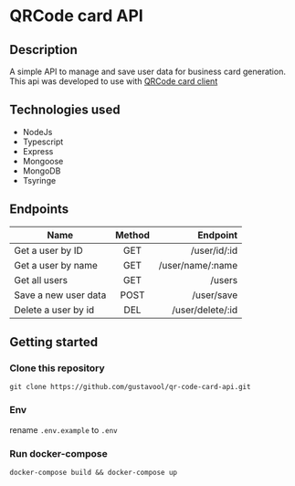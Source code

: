 # QRCode card API

## Description

A simple API to manage and save user data for business card generation. This api was developed to use with [QRCode card client](https://github.com/gustavool/qr-code-card-client)

## Technologies used

- NodeJs
- Typescript
- Express
- Mongoose
- MongoDB
- Tsyringe

## Endpoints

| Name                 | Method |         Endpoint |
| -------------------- | :----: | ---------------: |
| Get a user by ID     |  GET   |     /user/id/:id |
| Get a user by name   |  GET   | /user/name/:name |
| Get all users        |  GET   |           /users |
| Save a new user data |  POST  |       /user/save |
| Delete a user by id  |  DEL   | /user/delete/:id |

## Getting started

### Clone this repository

`git clone https://github.com/gustavool/qr-code-card-api.git`

### Env

rename `.env.example` to `.env`

### Run docker-compose

`docker-compose build && docker-compose up`
